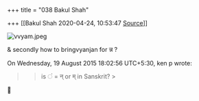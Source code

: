 +++
title = "038 Bakul Shah"

+++
[[Bakul Shah	2020-04-24, 10:53:47 [Source](https://groups.google.com/g/samskrita/c/f7FVJ3Feu58)]]



![vvyam.jpeg](https://groups.google.com/group/samskrita/attach/3e341b3e863f7/vvyam.jpeg?part=0.1&view=1)

& secondly how to bringvyanjan for न्न ? 

  
  
On Wednesday, 19 August 2015 18:02:56 UTC+5:30, ken p wrote:

> 
> > is ं = न् or म् in Sanskrit? >
> 




